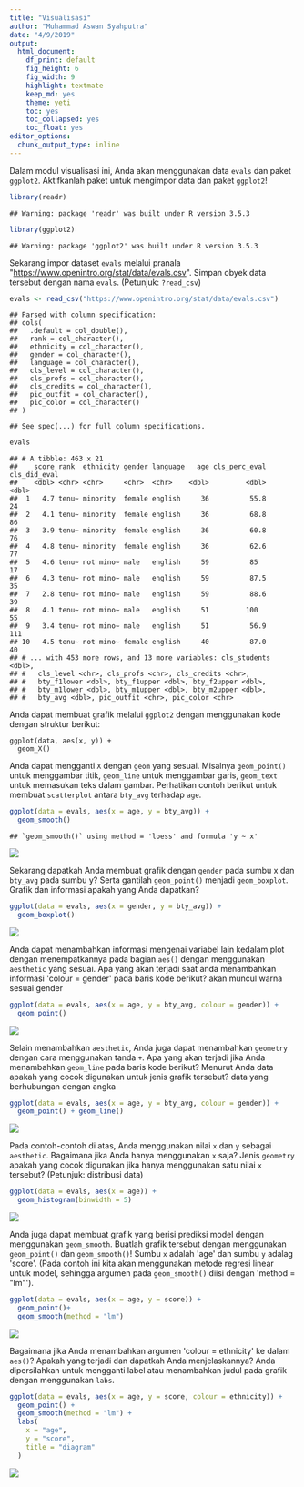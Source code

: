 ```yaml
---
title: "Visualisasi"
author: "Muhammad Aswan Syahputra"
date: "4/9/2019"
output:
  html_document: 
    df_print: default
    fig_height: 6
    fig_width: 9
    highlight: textmate
    keep_md: yes
    theme: yeti
    toc: yes
    toc_collapsed: yes
    toc_float: yes
editor_options: 
  chunk_output_type: inline
---
```




Dalam modul visualisasi ini, Anda akan menggunakan data `evals` dan paket `ggplot2`. Aktifkanlah paket untuk mengimpor data dan paket `ggplot2`!


```r
library(readr)
```

```
## Warning: package 'readr' was built under R version 3.5.3
```

```r
library(ggplot2)
```

```
## Warning: package 'ggplot2' was built under R version 3.5.3
```

Sekarang impor dataset `evals` melalui pranala "https://www.openintro.org/stat/data/evals.csv". Simpan obyek data tersebut dengan nama `evals`. (Petunjuk: `?read_csv`)


```r
evals <- read_csv("https://www.openintro.org/stat/data/evals.csv")
```

```
## Parsed with column specification:
## cols(
##   .default = col_double(),
##   rank = col_character(),
##   ethnicity = col_character(),
##   gender = col_character(),
##   language = col_character(),
##   cls_level = col_character(),
##   cls_profs = col_character(),
##   cls_credits = col_character(),
##   pic_outfit = col_character(),
##   pic_color = col_character()
## )
```

```
## See spec(...) for full column specifications.
```

```r
evals
```

```
## # A tibble: 463 x 21
##    score rank  ethnicity gender language   age cls_perc_eval cls_did_eval
##    <dbl> <chr> <chr>     <chr>  <chr>    <dbl>         <dbl>        <dbl>
##  1   4.7 tenu~ minority  female english     36          55.8           24
##  2   4.1 tenu~ minority  female english     36          68.8           86
##  3   3.9 tenu~ minority  female english     36          60.8           76
##  4   4.8 tenu~ minority  female english     36          62.6           77
##  5   4.6 tenu~ not mino~ male   english     59          85             17
##  6   4.3 tenu~ not mino~ male   english     59          87.5           35
##  7   2.8 tenu~ not mino~ male   english     59          88.6           39
##  8   4.1 tenu~ not mino~ male   english     51         100             55
##  9   3.4 tenu~ not mino~ male   english     51          56.9          111
## 10   4.5 tenu~ not mino~ female english     40          87.0           40
## # ... with 453 more rows, and 13 more variables: cls_students <dbl>,
## #   cls_level <chr>, cls_profs <chr>, cls_credits <chr>,
## #   bty_f1lower <dbl>, bty_f1upper <dbl>, bty_f2upper <dbl>,
## #   bty_m1lower <dbl>, bty_m1upper <dbl>, bty_m2upper <dbl>,
## #   bty_avg <dbl>, pic_outfit <chr>, pic_color <chr>
```

Anda dapat membuat grafik melalui `ggplot2` dengan menggunakan kode dengan struktur berikut:

```
ggplot(data, aes(x, y)) +
  geom_X()
```

Anda dapat mengganti `X` dengan `geom` yang sesuai. Misalnya `geom_point()` untuk menggambar titik, `geom_line` untuk menggambar garis, `geom_text` untuk memasukan teks dalam gambar. Perhatikan contoh berikut untuk membuat `scatterplot` antara `bty_avg` terhadap `age`.


```r
ggplot(data = evals, aes(x = age, y = bty_avg)) +
  geom_smooth()
```

```
## `geom_smooth()` using method = 'loess' and formula 'y ~ x'
```

![](004_visualisasi_files/figure-html/unnamed-chunk-3-1.png)<!-- -->

Sekarang dapatkah Anda membuat grafik dengan `gender` pada sumbu x dan `bty_avg` pada sumbu y? Serta gantilah `geom_point()` menjadi `geom_boxplot`. Grafik dan informasi apakah yang Anda dapatkan?


```r
ggplot(data = evals, aes(x = gender, y = bty_avg)) +
  geom_boxplot()
```

![](004_visualisasi_files/figure-html/unnamed-chunk-4-1.png)<!-- -->


Anda dapat menambahkan informasi mengenai variabel lain kedalam plot dengan menempatkannya pada bagian `aes()` dengan menggunakan `aesthetic` yang sesuai. Apa yang akan terjadi saat anda menambahkan informasi 'colour = gender' pada baris kode berikut? akan muncul warna sesuai gender


```r
ggplot(data = evals, aes(x = age, y = bty_avg, colour = gender)) +
  geom_point()
```

![](004_visualisasi_files/figure-html/unnamed-chunk-5-1.png)<!-- -->

Selain menambahkan `aesthetic`, Anda juga dapat menambahkan `geometry` dengan cara menggunakan tanda `+`. Apa yang akan terjadi jika Anda menambahkan `geom_line` pada baris kode berikut? Menurut Anda data apakah yang cocok digunakan untuk jenis grafik tersebut? data yang berhubungan dengan angka


```r
ggplot(data = evals, aes(x = age, y = bty_avg, colour = gender)) +
  geom_point() + geom_line()
```

![](004_visualisasi_files/figure-html/unnamed-chunk-6-1.png)<!-- -->

Pada contoh-contoh di atas, Anda menggunakan nilai `x` dan `y` sebagai `aesthetic`. Bagaimana jika Anda hanya menggunakan `x` saja? Jenis `geometry` apakah yang cocok digunakan jika hanya menggunakan satu nilai `x` tersebut? (Petunjuk: distribusi data)


```r
ggplot(data = evals, aes(x = age)) +
  geom_histogram(binwidth = 5)
```

![](004_visualisasi_files/figure-html/unnamed-chunk-7-1.png)<!-- -->

Anda juga dapat membuat grafik yang berisi prediksi model dengan menggunakan `geom_smooth`. Buatlah grafik tersebut dengan menggunakan `geom_point()` dan `geom_smooth()`! Sumbu `x` adalah 'age' dan sumbu `y` adalag 'score'. (Pada contoh ini kita akan menggunakan metode regresi linear untuk model, sehingga argumen pada `geom_smooth()` diisi dengan 'method = "lm"').


```r
ggplot(data = evals, aes(x = age, y = score)) +
  geom_point()+
  geom_smooth(method = "lm")
```

![](004_visualisasi_files/figure-html/unnamed-chunk-8-1.png)<!-- -->

Bagaimana jika Anda menambahkan argumen 'colour = ethnicity' ke dalam `aes()`? Apakah yang terjadi dan dapatkah Anda menjelaskannya? Anda dipersilahkan untuk  mengganti label atau menambahkan judul pada grafik dengan menggunakan `labs`.


```r
ggplot(data = evals, aes(x = age, y = score, colour = ethnicity)) +
  geom_point() +
  geom_smooth(method = "lm") +
  labs(
    x = "age",
    y = "score",
    title = "diagram"
  )
```

![](004_visualisasi_files/figure-html/unnamed-chunk-9-1.png)<!-- -->
